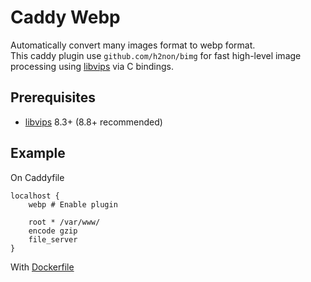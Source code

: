 # Caddy Webp
Automatically convert many images format to webp format.  
This caddy plugin use `github.com/h2non/bimg` for fast high-level image processing using [libvips](https://github.com/jcupitt/libvips) via C bindings.

## Prerequisites
- [libvips](https://github.com/libvips/libvips) 8.3+ (8.8+ recommended)

## Example
On Caddyfile
```Caddyfile
localhost {
    webp # Enable plugin

    root * /var/www/
    encode gzip
    file_server
}
```

With [Dockerfile](example-caddy-build/Dockerfile)
